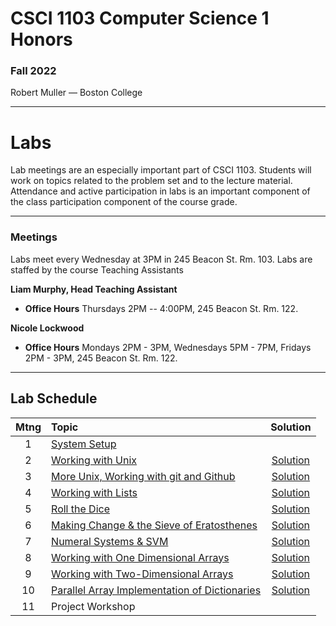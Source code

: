 # CSCI 1103 Computer Science 1 Honors

### Fall 2022

Robert Muller — Boston College

---

# Labs

Lab meetings are an especially important part of CSCI 1103. Students will work on topics related to the problem set and to the lecture material. Attendance and active participation in labs is an important component of the class participation component of the course grade.

---

### Meetings

Labs meet every Wednesday at 3PM in 245 Beacon St. Rm. 103. Labs
are staffed by the course Teaching Assistants

**Liam Murphy, Head Teaching Assistant**

+ **Office Hours** Thursdays 2PM -- 4:00PM, 245 Beacon St. Rm. 122.

**Nicole Lockwood**

+ **Office Hours** Mondays 2PM - 3PM, Wednesdays 5PM - 7PM, Fridays 2PM - 3PM, 245 Beacon St. Rm. 122.

---

## Lab Schedule

| Mtng | Topic | Solution |
| :--: | :--- | :--: |
|  1   | [System Setup](./systemsetup.md)                             |  |
|  2   | [Working with Unix](https://classroom.github.com/a/n_tZkdja) | [Solution](https://classroom.github.com/a/hPyqi0Hg) |
|  3   | [More Unix, Working with git and Github](https://classroom.github.com/a/dCQXGEGs) | [Solution](https://classroom.github.com/a/rGtMZ3GA) |
|  4   | [Working with Lists](https://classroom.github.com/a/VbJyNhx-) | [Solution](https://classroom.github.com/a/gv-PibHh) |
|  5   | [Roll the Dice](https://classroom.github.com/a/RdgF4vIr)     | [Solution](https://classroom.github.com/a/eJD5S86-) |
|  6   | [Making Change & the Sieve of Eratosthenes](https://classroom.github.com/a/n_c9Er_R) | [Solution](https://classroom.github.com/a/gpRwjWXN) |
|  7   | [Numeral Systems & SVM](https://classroom.github.com/a/Nn8FrKV_) | [Solution](https://classroom.github.com/a/yzzAneJw) |
|  8   | [Working with One Dimensional Arrays](https://classroom.github.com/a/3q-T1hMW) | [Solution](https://classroom.github.com/a/6Q8vpGXf) |
|  9   | [Working with Two-Dimensional Arrays](https://classroom.github.com/a/YNjDdzXJ) | [Solution](https://classroom.github.com/a/EKegUBgd) |
|  10  | [Parallel Array Implementation of Dictionaries](https://classroom.github.com/a/qlsHj4Sk) | [Solution](https://classroom.github.com/a/7xtBCXbk) |
|  11  | Project Workshop                                             | |



